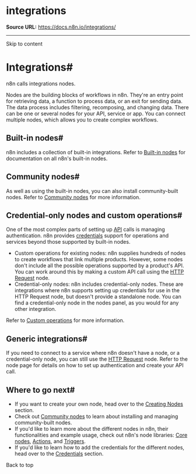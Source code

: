 # integrations

**Source URL:** https://docs.n8n.io/integrations/

---

Skip to content 

[ ](https://github.com/n8n-io/n8n-docs/edit/main/docs/integrations/index.md "Edit this page")

# Integrations#

n8n calls integrations nodes.

Nodes are the building blocks of workflows in n8n. They're an entry point for retrieving data, a function to process data, or an exit for sending data. The data process includes filtering, recomposing, and changing data. There can be one or several nodes for your API, service or app. You can connect multiple nodes, which allows you to create complex workflows.

## Built-in nodes#

n8n includes a collection of built-in integrations. Refer to [Built-in nodes](builtin/node-types/) for documentation on all n8n's built-in nodes.

## Community nodes#

As well as using the built-in nodes, you can also install community-built nodes. Refer to [Community nodes](community-nodes/installation/) for more information.

## Credential-only nodes and custom operations#

One of the most complex parts of setting up [API](../glossary/#api) calls is managing authentication. n8n provides [credentials](../glossary/#credential-n8n) support for operations and services beyond those supported by built-in nodes.

  * Custom operations for existing nodes: n8n supplies hundreds of nodes to create workflows that link multiple products. However, some nodes don't include all the possible operations supported by a product's API. You can work around this by making a custom API call using the [HTTP Request](builtin/core-nodes/n8n-nodes-base.httprequest/) node.
  * Credential-only nodes: n8n includes credential-only nodes. These are integrations where n8n supports setting up credentials for use in the HTTP Request node, but doesn't provide a standalone node. You can find a credential-only node in the nodes panel, as you would for any other integration.



Refer to [Custom operations](custom-operations/) for more information.

## Generic integrations#

If you need to connect to a service where n8n doesn't have a node, or a credential-only node, you can still use the [HTTP Request](builtin/core-nodes/n8n-nodes-base.httprequest/) node. Refer to the node page for details on how to set up authentication and create your API call.

## Where to go next#

  * If you want to create your own node, head over to the [Creating Nodes](creating-nodes/overview/) section.
  * Check out [Community nodes](community-nodes/usage/) to learn about installing and managing community-built nodes.
  * If you'd like to learn more about the different nodes in n8n, their functionalities and example usage, check out n8n's node libraries: [Core nodes](builtin/core-nodes/), [Actions](builtin/app-nodes/), and [Triggers](builtin/trigger-nodes/).
  * If you'd like to learn how to add the credentials for the different nodes, head over to the [Credentials](builtin/credentials/) section.



Back to top